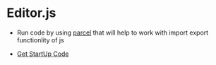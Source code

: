 # Editor.js

 - Run code by using [parcel](https://parceljs.org/getting_started.html) that will help to work with import export functionlity of js

 - [Get StartUp Code](https://editorjs.io/getting-started)